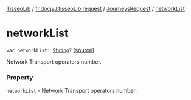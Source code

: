 [TisseoLib](../../index.md) / [fr.docjyJ.tisseoLib.request](../index.md) / [JourneysRequest](index.md) / [networkList](./network-list.md)

# networkList

`var networkList: `[`String`](https://kotlinlang.org/api/latest/jvm/stdlib/kotlin/-string/index.html)`?` [(source)](https://github.com/docjyJ/TisseoLib/tree/master/src/main/kotlin/fr/docjyJ/tisseoLib/request/JourneysRequest.kt#L45)

Network Transport operators number.

### Property

`networkList` - Network Transport operators number.